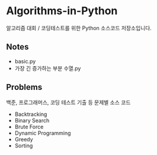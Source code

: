 # Algorithms-in-Python
 알고리즘 대회 / 코딩테스트를 위한 Python 소스코드 저장소입니다.

## Notes
- basic.py
- 가장 긴 증가하는 부분 수열.py
## Problems  
백준, 프로그래머스, 코딩 테스트 기출 등 문제별 소스 코드
- Backtracking
- Binary Search
- Brute Force
- Dynamic Programming
- Greedy
- Sorting
